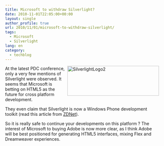 ```yaml
---
title: Microsoft to withdraw Silverlight?
date: 2010-11-01T22:05:00+00:00
layout: single
author_profile: true
url: 2010/11/01/microsoft-to-withdraw-silverlight/
tags:
  - Microsoft
  - Silverlight
lang: en
category: 
  - techblog
---
```

[<img title="SilverlightLogo2" border="0" alt="SilverlightLogo2" align="right" src="http://lh6.ggpht.com/_vaUVXcmC3OI/TM8yrjLEuQI/AAAAAAAAC_U/XzssJGFjpgs/SilverlightLogo2_thumb%5B1%5D.png?imgmax=800" width="300" height="98" />](http://lh4.ggpht.com/_vaUVXcmC3OI/TM8ypYBzwyI/AAAAAAAAC_Q/1ldrpk-6QhE/s1600-h/SilverlightLogo2%5B3%5D.png)At the latest PDC conference, only a very few mentions of Silverlight were observed. It seems that Microsoft is betting on HTML5 as the future for cross platform development.

They even claim that Silverlight is now a Windows Phone development toolkit (read this article from [ZDNet](http://www.zdnet.com/blog/microsoft/microsoft-our-strategy-with-silverlight-has-shifted/7834?tag=nl.e539)).

So it is really safe to continue your developments on this platform ? The interest of Microsoft to buying Adobe is now more clear, as I think Adobe will be best positioned for generating HTML5 interfaces, mixing Flex and Dreamweaver experiences.